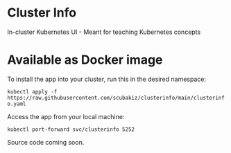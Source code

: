 # Cluster Info
In-cluster Kubernetes UI - Meant for teaching Kubernetes concepts

# Available as Docker image
To install the app into your cluster, run this in the desired namespace:

``kubectl apply -f https://raw.githubusercontent.com/scubakiz/clusterinfo/main/clusterinfo.yaml``

Access the app from your local machine:

``kubectl port-forward svc/clusterinfo 5252``

Source code coming soon.
